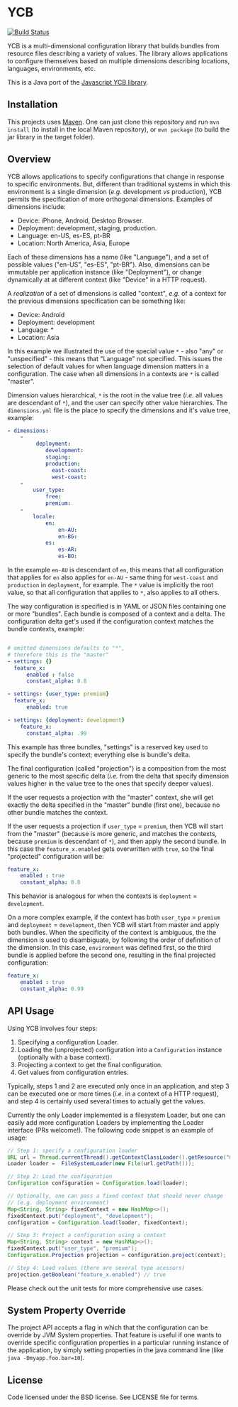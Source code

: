 # YCB

[![Build Status](https://travis-ci.org/yahoo/ycb-java.svg?branch=master)](https://travis-ci.org/yahoo/ycb-java)

YCB is a multi-dimensional configuration library that builds bundles from
resource files describing a variety of values.  The library allows applications
to configure themselves based on multiple dimensions describing locations,
languages, environments, etc.

This is a Java port of the [Javascript YCB library](https://github.com/yahoo/ycb).

## Installation

This projects uses [Maven](http://maven.apache.org/). One can just clone this
repository and run `mvn install` (to install in the local Maven repository),
or `mvn package` (to build the jar library in the target folder).

## Overview

YCB allows applications to specify configurations that change in response to
specific environments. But, different than traditional systems in which this
environment is a single dimension (_e.g._ development _vs_ production), YCB
permits the specification of more orthogonal dimensions. Examples of dimensions
include:

 * Device: iPhone, Android, Desktop Browser.
 * Deployment: development, staging, production.
 * Language: en-US, es-ES, pt-BR
 * Location: North America, Asia, Europe

Each of these dimensions has a name (like  "Language"), and a set of possible
values ("en-US", "es-ES", "pt-BR"). Also, dimensions can be immutable per
application instance (like "Deployment"), or change dynamically
at at different context (like "Device" in a HTTP request).

A _realization_ of a set of dimensions is called "context", _e.g._ of a context
for the previous dimensions specification can be something like:

 * Device: Android
 * Deployment: development
 * Language: *
 * Location: Asia

In this example we illustrated the use of the special value `*` - also "any" or
"unspecified" - this means that "Language" not specified. This issues the
selection of default values for when language dimension matters in a
configuration. The case when all dimensions in a contexts are `*` is called "master".

Dimension values hierarchical, `*` is the root in the value tree (_i.e._ all
values are descendant of `*`), and the user can specify other value hierarchies.
The `dimensions.yml` file is the place to specify the dimensions and it's value
tree, example:

```yaml
- dimensions:
    -
         deployment:
            development:
            staging:
            production:
              east-coast:
              west-coast:
    -
        user_type:
            free:
            premium:
    -
        locale:
            en:
                en-AU:
                en-BG:
            es:
                es-AR:
                es-BO:
```

In the example `en-AU` is descendant of `en`, this means that all configuration
that applies for `en` also applies for `en-AU` - same thing for `west-coast` and
`production` in `deployment`, for example. The `*` value is implicitly the root
value, so that all configuration that applies to `*`, also applies to all others.

The way configuration is specified is in YAML or JSON files containing one or
more "bundles". Each bundle is composed of a context and a delta. The configuration
delta get's used if the configuration context matches the bundle contexts, example:

```yaml

# omitted dimensions defaults to "*",
# therefore this is the "master"
- settings: {}
  feature_x:
      enabled : false
      constant_alpha: 0.8

- settings: {user_type: premium}
  feature_x:
      enabled: true

- settings: {deployment: development}
    feature_x:
      constant_alpha: .99
```

This example has three bundles, "settings" is a reserved key used to specify the
bundle's context; everything else is bundle's delta.

The final configuration (called "projection") is a composition from the most
generic to the most specific delta (_i.e._ from the delta that specify dimension
values higher in the value tree to the ones that specify deeper values).

If the user requests a projection with the "master" context, she will get exactly
the delta specified in the "master" bundle (first one), because no other bundle
matches the context.

If the user requests a projection if `user_type` = `premium`, then YCB will start
from the "master" (because is more generic, and matches the contexts,
because `premium` is descendant of `*`), and then apply the second bundle. In
this case the `feature_x.enabled` gets overwritten with `true`, so the final
"projected" configuration will be:

```yaml
feature_x:
    enabled : true
    constant_alpha: 0.8
```

This behavior is analogous for when the contexts is `deployment` = `development`.

On a more complex example, if the context has both `user_type` = `premium` and
`deployment` = `development`, then YCB will start from master and apply both
bundles. When the specificity of the context is ambiguous, the the dimension
is used to disambiguate, by following the order of definition of the dimension.
In this case, `environment` was defined first, so the third bundle is applied
before the second one, resulting in the final projected configuration:

```yaml
feature_x:
    enabled : true
    constant_alpha: 0.99
```

## API Usage

Using YCB involves four steps:

 1. Specifying a configuration Loader.
 2. Loading the (unprojected) configuration into a `Configuration` instance (optionally with a base context).
 3. Projecting a context to get the final configuration.
 4. Get values from configuration entries.

Typically, steps 1 and 2 are executed only once in an application, and step 3 can be executed one or more times
(_i.e._ in a context of a HTTP request), and step 4 is certainly used several times to actually get the values.

Currently the only Loader implemented is a filesystem Loader, but one can easily add more
configuration Loaders by implementing the Loader interface (PRs welcome!). The following code
snippet is an example of usage:

```java
// Step 1: specify a configuration loader
URL url = Thread.currentThread().getContextClassLoader().getResource("my/config/path");
Loader loader =  FileSystemLoader(new File(url.getPath()));

// Step 2: Load the configuration
Configuration configuration = Configuration.load(loader);

// Optionally, one can pass a fixed context that should never change
// (e.g. deployment environment)
Map<String, String> fixedContext = new HashMap<>();
fixedContext.put("deployment", "development");
configuration = Configuration.load(loader, fixedContext);

// Step 3: Project a configuration using a context
Map<String, String> context = new HashMap<>();
fixedContext.put("user_type", "premium");
Configuration.Projection projection = configuration.project(context);

// Step 4: Load values (there are several type acessors)
projection.getBoolean("feature_x.enabled") // true
```

Please check out the unit tests for more comprehensive use cases.

## System Property Override

The project API accepts a flag in which that the configuration can be override by JVM System
properties. That feature is useful if one wants to override specific configuration properties
in a particular running instance of the application, by simply setting properties in the java
command line (like `java -Dmyapp.foo.bar=10`).

## License

Code licensed under the BSD license.  See LICENSE file for terms.
